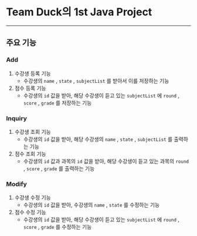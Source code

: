 # Team Duck의 1st Java Project

---

## 주요 기능

### Add
1. 수강생 등록 기능
      * 수강생의 `name` , `state` , `subjectList` 를 받아서 이를 저장하는 기능
2. 점수 등록 기능
      * 수강생의 `id` 값을 받아, 해당 수강생이 듣고 있는 `subjectList` 에 `round` , `score` , `grade` 를 저장하는 기능
### Inquiry
1. 수강생 조회 기능
      * 수강생의 `id` 값을 받아, 해당 수강생의 `name` , `state` , `subjectList` 를 출력하는 기능
2. 점수 조회 기능
      * 수강생의 `id` 값과 과목의 `id` 값을 받아, 해당 수강생이 듣고 있는 과목의 `round` , `score` , `grade` 를 출력하는 기능

### Modify
1. 수강생 수정 기능
      * 수강생의 `id` 값을 받아, 수강생의 `name` , `state` 를 수정하는 기능
2. 점수 수정 기능
      * 수강생의 `id` 값을 받아, 해당 수강생이 듣고 있는 `subjectList` 에 `round` , `score` , `grade` 를 수정하는 기능
